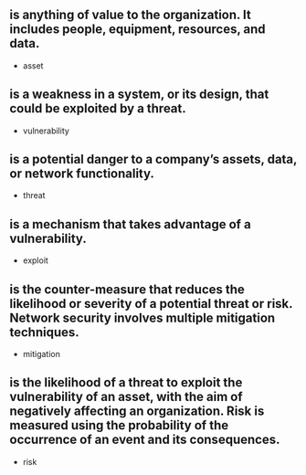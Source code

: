 <!-- Module 3: Network Security Concepts -->

<!-- 3.1: Current State of Cybersecurity -->

## is anything of value to the organization. It includes people, equipment, resources, and data.

- asset

## is a weakness in a system, or its design, that could be exploited by a threat.

- vulnerability

## is a potential danger to a company’s assets, data, or network functionality.

- threat

## is a mechanism that takes advantage of a vulnerability.

- exploit

## is the counter-measure that reduces the likelihood or severity of a potential threat or risk. Network security involves multiple mitigation techniques.

- mitigation

## is the likelihood of a threat to exploit the vulnerability of an asset, with the aim of negatively affecting an organization. Risk is measured using the probability of the occurrence of an event and its consequences.

- risk

## 